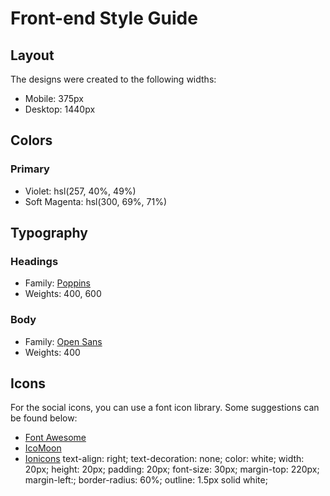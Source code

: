 # Front-end Style Guide

## Layout

The designs were created to the following widths:

- Mobile: 375px
- Desktop: 1440px

## Colors

### Primary

- Violet: hsl(257, 40%, 49%)
- Soft Magenta: hsl(300, 69%, 71%)

## Typography

### Headings

- Family: [Poppins](https://fonts.google.com/specimen/Poppins)
- Weights: 400, 600

### Body

- Family: [Open Sans](https://fonts.google.com/specimen/Open+Sans)
- Weights: 400

## Icons

For the social icons, you can use a font icon library. Some suggestions can be found below:

- [Font Awesome](https://fontawesome.com/)
- [IcoMoon](https://icomoon.io/)
- [Ionicons](https://ionicons.com/)
text-align: right;
    text-decoration: none;
    color: white;
    width: 20px;
    height: 20px;
    padding: 20px;
    font-size: 30px;
    margin-top: 220px;
    margin-left:;
    border-radius: 60%;
    outline: 1.5px solid white;
    
